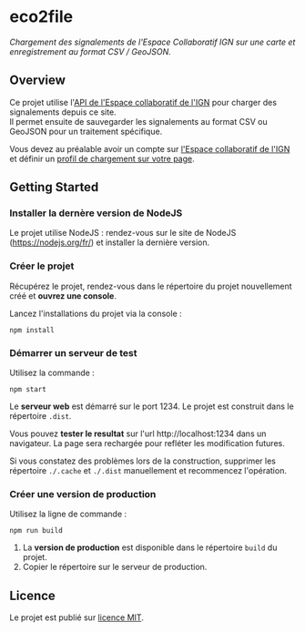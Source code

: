 # eco2file

*Chargement des signalements de l'Espace Collaboratif IGN sur une carte et enregistrement au format CSV / GeoJSON.*

## Overview

Ce projet utilise l'[API de l'Espace collaboratif de l'IGN](https://espacecollaboratif.ign.fr/api/doc/georem) pour charger des signalements depuis ce site.    
Il permet ensuite de sauvegarder les signalements au format CSV ou GeoJSON pour un traitement spécifique.

Vous devez au préalable avoir un compte sur [l'Espace collaboratif de l'IGN](https://espacecollaboratif.ign.fr) et définir un [profil de chargement sur votre page](https://espacecollaboratif.ign.fr/profile/).

## Getting Started

### Installer la dernère version de NodeJS

Le projet utilise NodeJS : rendez-vous sur le site de NodeJS (https://nodejs.org/fr/) et installer la dernière version.

### Créer le projet

Récupérez le projet, rendez-vous dans le répertoire du projet nouvellement créé et **ouvrez une console**.

Lancez l'installations du projet via la console :
````
npm install
````

### Démarrer un serveur de test
Utilisez la commande :

````
npm start
````
Le **serveur web** est démarré sur le port 1234. 
Le projet est construit dans le répertoire `.dist`.    

Vous pouvez **tester le resultat** sur l'url http://localhost:1234 dans un navigateur.
La page sera rechargée pour refléter les modification futures.

Si vous constatez des problèmes lors de la construction, supprimer les répertoire `./.cache` et `./.dist` manuellement et recommencez l'opération.


### Créer une version de production
Utilisez la ligne de commande :
````
npm run build
````
1. La **version de production** est disponible dans le répertoire `build` du projet.
2. Copier le répertoire sur le serveur de production.


## Licence

Le projet est publié sur [licence MIT](LICENSE).
